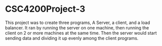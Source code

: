 # CSC4200Project-3
This project was to create three programs, A Server, a client, and a load balancer. It ran by running the server on one machine, then running the client on 2 or more machines at the same time. Then the server would start sending data and dividing it up evenly among the client programs.
